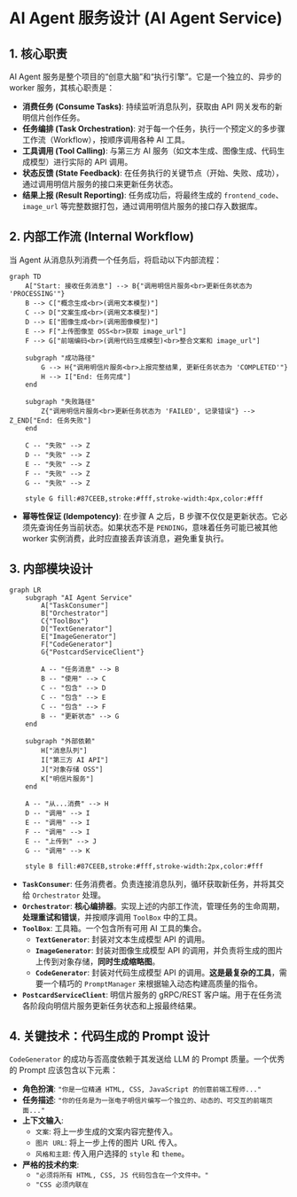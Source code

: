 # AI Agent 服务设计 (AI Agent Service)

## 1. 核心职责

AI Agent 服务是整个项目的“创意大脑”和“执行引擎”。它是一个独立的、异步的 worker 服务，其核心职责是：

- **消费任务 (Consume Tasks)**: 持续监听消息队列，获取由 API 网关发布的新明信片创作任务。
- **任务编排 (Task Orchestration)**: 对于每一个任务，执行一个预定义的多步骤工作流（Workflow），按顺序调用各种 AI 工具。
- **工具调用 (Tool Calling)**: 与第三方 AI 服务（如文本生成、图像生成、代码生成模型）进行实际的 API 调用。
- **状态反馈 (State Feedback)**: 在任务执行的关键节点（开始、失败、成功），通过调用明信片服务的接口来更新任务状态。
- **结果上报 (Result Reporting)**: 任务成功后，将最终生成的 `frontend_code`、`image_url` 等完整数据打包，通过调用明信片服务的接口存入数据库。

## 2. 内部工作流 (Internal Workflow)

当 Agent 从消息队列消费一个任务后，将启动以下内部流程：

```mermaid
graph TD
    A["Start: 接收任务消息"] --> B{"调用明信片服务<br>更新任务状态为 'PROCESSING'"}
    B --> C["概念生成<br>(调用文本模型)"]
    C --> D["文案生成<br>(调用文本模型)"]
    D --> E["图像生成<br>(调用图像模型)"]
    E --> F["上传图像至 OSS<br>获取 image_url"]
    F --> G["前端编码<br>(调用代码生成模型)<br>整合文案和 image_url"]
    
    subgraph "成功路径"
        G --> H{"调用明信片服务<br>上报完整结果, 更新任务状态为 'COMPLETED'"}
        H --> I["End: 任务完成"]
    end

    subgraph "失败路径"
        Z{"调用明信片服务<br>更新任务状态为 'FAILED', 记录错误"} --> Z_END["End: 任务失败"]
    end

    C -- "失败" --> Z
    D -- "失败" --> Z
    E -- "失败" --> Z
    F -- "失败" --> Z
    G -- "失败" --> Z

    style G fill:#87CEEB,stroke:#fff,stroke-width:4px,color:#fff
```

- **幂等性保证 (Idempotency)**: 在步骤 A 之后，B 步骤不仅仅是更新状态。它必须先查询任务当前状态。如果状态不是 `PENDING`，意味着任务可能已被其他 worker 实例消费，此时应直接丢弃该消息，避免重复执行。

## 3. 内部模块设计

```mermaid
graph LR
    subgraph "AI Agent Service"
        A["TaskConsumer"]
        B["Orchestrator"]
        C{"ToolBox"}
        D["TextGenerator"]
        E["ImageGenerator"]
        F["CodeGenerator"]
        G{"PostcardServiceClient"}
        
        A -- "任务消息" --> B
        B -- "使用" --> C
        C -- "包含" --> D
        C -- "包含" --> E
        C -- "包含" --> F
        B -- "更新状态" --> G
    end

    subgraph "外部依赖"
        H["消息队列"]
        I["第三方 AI API"]
        J["对象存储 OSS"]
        K["明信片服务"]
    end

    A -- "从...消费" --> H
    D -- "调用" --> I
    E -- "调用" --> I
    F -- "调用" --> I
    E -- "上传到" --> J
    G -- "调用" --> K
    
    style B fill:#87CEEB,stroke:#fff,stroke-width:2px,color:#fff
```

- **`TaskConsumer`**: 任务消费者。负责连接消息队列，循环获取新任务，并将其交给 `Orchestrator` 处理。
- **`Orchestrator`**: **核心编排器**。实现上述的内部工作流，管理任务的生命周期，**处理重试和错误**，并按顺序调用 `ToolBox` 中的工具。
- **`ToolBox`**: 工具箱。一个包含所有可用 AI 工具的集合。
  - **`TextGenerator`**: 封装对文本生成模型 API 的调用。
  - **`ImageGenerator`**: 封装对图像生成模型 API 的调用，并负责将生成的图片上传到对象存储，**同时生成缩略图**。
  - **`CodeGenerator`**: 封装对代码生成模型 API 的调用。**这是最复杂的工具**，需要一个精巧的 `PromptManager` 来根据输入动态构建高质量的指令。
- **`PostcardServiceClient`**: 明信片服务的 gRPC/REST 客户端。用于在任务流各阶段向明信片服务更新任务状态和上报最终结果。

## 4. 关键技术：代码生成的 Prompt 设计

`CodeGenerator` 的成功与否高度依赖于其发送给 LLM 的 Prompt 质量。一个优秀的 Prompt 应该包含以下元素：

- **角色扮演**: `"你是一位精通 HTML, CSS, JavaScript 的创意前端工程师..."`
- **任务描述**: `"你的任务是为一张电子明信片编写一个独立的、动态的、可交互的前端页面..."`
- **上下文输入**:
  - `文案`: 将上一步生成的文案内容完整传入。
  - `图片 URL`: 将上一步上传的图片 URL 传入。
  - `风格和主题`: 传入用户选择的 `style` 和 `theme`。
- **严格的技术约束**:
  - `"必须将所有 HTML, CSS, JS 代码包含在一个文件中。"`
  - `"CSS 必须内联在 `<style>` 标签中，JS 必须内联在 `<script>` 标签中。"`
  - `"不允许使用任何外部依赖（如 CDN, npm 包）。"`
  - `"必须包含动画效果，例如使用 CSS Animation 或 Transition。"`
  - `"最终输出必须是一个完整的 HTML 字符串，不要包含任何解释性文字或 markdown 标记。"`

## 5. 健壮性设计 (Robustness)

### 5.1. 错误处理与重试策略

- **瞬时错误 (Transient Errors)**: 当调用外部 API 遇到网络超时、5xx 服务端错误等临时性问题时，`Orchestrator` 必须采取带**指数退避（Exponential Backoff）**的重试策略。例如，第一次失败后等1秒，第二次等2秒，第三次等4秒，最多重试3次。
- **永久错误 (Permanent Errors)**: 当遇到 `4xx` 客户端错误（如输入参数非法、API Key 无效）或重试耗尽后，应立即将任务标记为 `FAILED`，记录详细错误信息，并停止执行。

### 5.2. 成本与性能控制

- **全局超时**: 每个任务从开始执行到结束，必须有一个总的超时限制（如 2 分钟）。超时后，任务将被标记为 `FAILED`，以防止无限期的执行和资源占用。
- **工具级超时**: 对每次第三方 AI API 的调用，都必须设置一个合理的超时时间（如 30 秒）。
- **模型选择**: 在 `ToolBox` 内部可以根据任务的复杂度，动态选择不同成本和性能的 AI 模型。例如，"概念生成"步骤可以使用更快、更便宜的模型。

## 6. 技术选型

- **语言**: Python (强烈推荐，因为其拥有最丰富的 AI 生态)
- **核心框架**: LangChain / LlamaIndex (用于简化 Agent 和工具链的构建)
- **Web 服务 (可选)**: FastAPI (如果需要提供额外的管理接口)
- **消息队列客户端**: pika (for RabbitMQ)
- **服务间通信**: gRPC / HTTP (requests) 